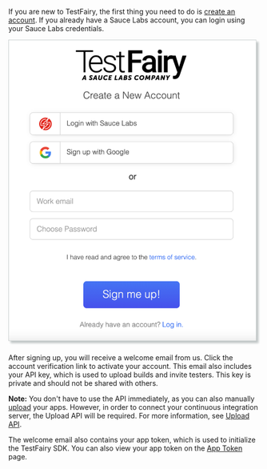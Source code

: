 <!-- # Signup and email Verification -->

If you are new to TestFairy, the first thing you need to do is [create an account](http://www.testfairy.com/signup). If you already have a Sauce Labs account, you can login using your Sauce Labs credentials.

![create an account](/img/getting-started/create-account.png)

After signing up, you will receive a welcome email from us. Click the account verification link to activate your account. This email also includes your API key, which is used to upload builds and invite testers. This key is private and should not be shared with others.

**Note:** You don't have to use the API immediately, as you can also manually [upload](Upload.html) your apps. However, in order to connect your continuous integration server, the Upload API will be required. For more information, see [Upload API](/Upload_API.html).

The welcome email also contains your app token, which is used to initialize the TestFairy SDK. You can also view your app token on the [App Token](https://app.testfairy.com/settings/) page.
